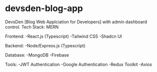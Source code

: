 # devsden-blog-app
DevsDen  [Blog Web Applciation for Developers] with admin dashboard control.
Tech Stack: MERN 

Frontend: 
-React.js (Typescript)
-Tailwind CSS
-Shadcn UI

Backend:
-Node/Express.js (Typescript)

Database:
-MongoDB
-Firebase

Tools:
-JWT Authentication
-Google Authentication
-Redux Toolkit
-Axios

